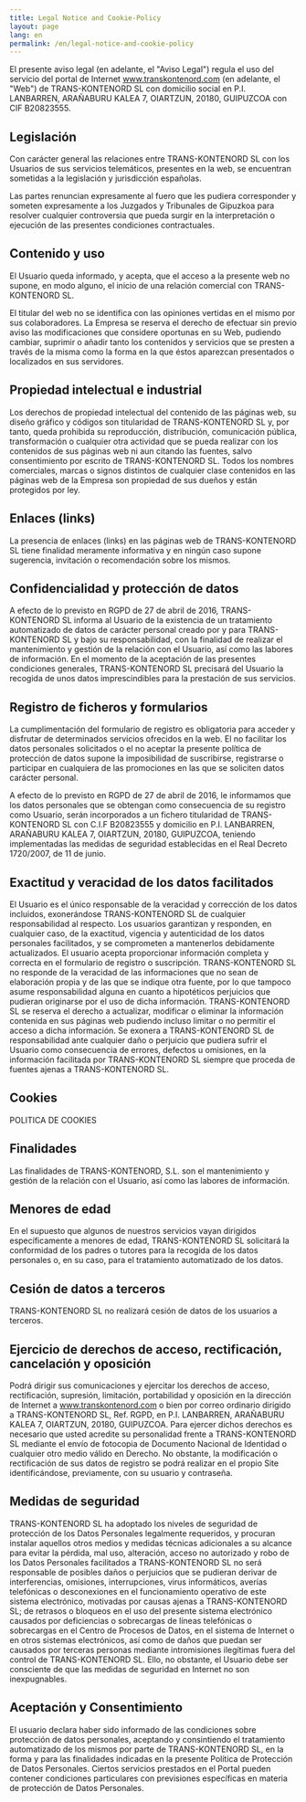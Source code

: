 ```yaml
---
title: Legal Notice and Cookie-Policy
layout: page
lang: en
permalink: /en/legal-notice-and-cookie-policy
---
```


El presente aviso legal (en adelante, el "Aviso Legal") regula el uso del servicio del portal de Internet www.transkontenord.com (en adelante, el "Web") de TRANS-KONTENORD SL con domicilio social en P.I. LANBARREN, ARAÑABURU KALEA 7, OIARTZUN, 20180, GUIPUZCOA con CIF B20823555.

## Legislación

Con carácter general las relaciones entre TRANS-KONTENORD SL con los Usuarios de sus servicios telemáticos, presentes en la web, se encuentran sometidas a la legislación y jurisdicción españolas.

Las partes renuncian expresamente al fuero que les pudiera corresponder y someten expresamente a los Juzgados y Tribunales de Gipuzkoa para resolver cualquier controversia que pueda surgir en la interpretación o ejecución de las presentes condiciones contractuales.

## Contenido y uso

El Usuario queda informado, y acepta, que el acceso a la presente web no supone, en modo alguno, el inicio de una relación comercial con TRANS-KONTENORD SL.

El titular del web no se identifica con las opiniones vertidas en el mismo por sus colaboradores. La Empresa se reserva el derecho de efectuar sin previo aviso las modificaciones que considere oportunas en su Web, pudiendo cambiar, suprimir o añadir tanto los contenidos y servicios que se presten a través de la misma como la forma en la que éstos aparezcan presentados o localizados en sus servidores.

## Propiedad intelectual e industrial

Los derechos de propiedad intelectual del contenido de las páginas web, su diseño gráfico y códigos son titularidad de TRANS-KONTENORD SL y, por tanto, queda prohibida su reproducción, distribución, comunicación pública, transformación o cualquier otra actividad que se pueda realizar con los contenidos de sus páginas web ni aun citando las fuentes, salvo consentimiento por escrito de TRANS-KONTENORD SL. Todos los nombres comerciales, marcas o signos distintos de cualquier clase contenidos en las páginas web de la Empresa son propiedad de sus dueños y están protegidos por ley.

## Enlaces (links)

La presencia de enlaces (links) en las páginas web de TRANS-KONTENORD SL tiene finalidad meramente informativa y en ningún caso supone sugerencia, invitación o recomendación sobre los mismos.

## Confidencialidad y protección de datos

A efecto de lo previsto en RGPD de 27 de abril de 2016, TRANS-KONTENORD SL informa al Usuario de la existencia de un tratamiento automatizado de datos de carácter personal creado por y para TRANS-KONTENORD SL y bajo su responsabilidad, con la finalidad de realizar el mantenimiento y gestión de la relación con el Usuario, así como las labores de información. En el momento de la aceptación de las presentes condiciones generales, TRANS-KONTENORD SL precisará del Usuario la recogida de unos datos imprescindibles para la prestación de sus servicios.

## Registro de ficheros y formularios

La cumplimentación del formulario de registro es obligatoria para acceder y disfrutar de determinados servicios ofrecidos en la web. El no facilitar los datos personales solicitados o el no aceptar la presente política de protección de datos supone la imposibilidad de suscribirse, registrarse o participar en cualquiera de las promociones en las que se soliciten datos carácter personal.

A efecto de lo previsto en RGPD de 27 de abril de 2016, le informamos que los datos personales que se obtengan como consecuencia de su registro como Usuario, serán incorporados a un fichero titularidad de TRANS-KONTENORD SL con C.I.F B20823555 y domicilio en P.I. LANBARREN, ARAÑABURU KALEA 7, OIARTZUN, 20180, GUIPUZCOA, teniendo implementadas las medidas de seguridad establecidas en el Real Decreto 1720/2007, de 11 de junio.

## Exactitud y veracidad de los datos facilitados

El Usuario es el único responsable de la veracidad y corrección de los datos incluidos, exonerándose TRANS-KONTENORD SL de cualquier responsabilidad al respecto. Los usuarios garantizan y responden, en cualquier caso, de la exactitud, vigencia y autenticidad de los datos personales facilitados, y se comprometen a mantenerlos debidamente actualizados. El usuario acepta proporcionar información completa y correcta en el formulario de registro o suscripción. TRANS-KONTENORD SL no responde de la veracidad de las informaciones que no sean de elaboración propia y de las que se indique otra fuente, por lo que tampoco asume responsabilidad alguna en cuanto a hipotéticos perjuicios que pudieran originarse por el uso de dicha información.  TRANS-KONTENORD SL se reserva el derecho a actualizar, modificar o eliminar la información contenida en sus páginas web pudiendo incluso limitar o no permitir el acceso a dicha información. Se exonera a TRANS-KONTENORD SL de responsabilidad ante cualquier daño o perjuicio que pudiera sufrir el Usuario como consecuencia de errores, defectos u omisiones, en la información facilitada por TRANS-KONTENORD SL siempre que proceda de fuentes ajenas a TRANS-KONTENORD SL.

## Cookies

POLITICA DE COOKIES

## Finalidades

Las finalidades de TRANS-KONTENORD, S.L. son el mantenimiento y gestión de la relación con el Usuario, así como las labores de información.

## Menores de edad

En el supuesto que algunos de nuestros servicios vayan dirigidos específicamente a menores de edad, TRANS-KONTENORD SL solicitará la conformidad de los padres o tutores para la recogida de los datos personales o, en su caso, para el tratamiento automatizado de los datos.

## Cesión de datos a terceros

TRANS-KONTENORD SL no realizará cesión de datos de los usuarios a terceros.

## Ejercicio de derechos de acceso, rectificación, cancelación y oposición

Podrá dirigir sus comunicaciones y ejercitar los derechos de acceso, rectificación, supresión, limitación, portabilidad y oposición en la dirección de Internet a www.transkontenord.com o bien por correo ordinario dirigido a TRANS-KONTENORD SL, Ref. RGPD, en P.I. LANBARREN, ARAÑABURU KALEA 7, OIARTZUN, 20180, GUIPUZCOA. Para ejercer dichos derechos es necesario que usted acredite su personalidad frente a TRANS-KONTENORD SL mediante el envío de fotocopia de Documento Nacional de Identidad o cualquier otro medio válido en Derecho. No obstante, la modificación o rectificación de sus datos de registro se podrá realizar en el propio Site identificándose, previamente, con su usuario y contraseña.

## Medidas de seguridad

TRANS-KONTENORD SL   ha adoptado los niveles de seguridad de protección de los Datos Personales legalmente requeridos, y procuran instalar aquellos otros medios y medidas técnicas adicionales a su alcance para evitar la pérdida, mal uso, alteración, acceso no autorizado y robo de los Datos Personales facilitados a TRANS-KONTENORD SL no será responsable de posibles daños o perjuicios que se pudieran derivar de interferencias, omisiones, interrupciones, virus informáticos, averías telefónicas o desconexiones en el funcionamiento operativo de este sistema electrónico, motivadas por causas ajenas a TRANS-KONTENORD SL; de retrasos o bloqueos en el uso del presente sistema electrónico causados por deficiencias o sobrecargas de líneas telefónicas o sobrecargas en el Centro de Procesos de Datos, en el sistema de Internet o en otros sistemas electrónicos, así como de daños que puedan ser causados por terceras personas mediante intromisiones ilegítimas fuera del control de TRANS-KONTENORD SL. Ello, no obstante, el Usuario debe ser consciente de que las medidas de seguridad en Internet no son inexpugnables.

## Aceptación y Consentimiento

El usuario declara haber sido informado de las condiciones sobre protección de datos personales, aceptando y consintiendo el tratamiento automatizado de los mismos por parte de TRANS-KONTENORD SL, en la forma y para las finalidades indicadas en la presente Política de Protección de Datos Personales. Ciertos servicios prestados en el Portal pueden contener condiciones particulares con previsiones específicas en materia de protección de Datos Personales.
